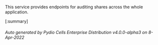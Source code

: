 






This service provides endpoints for auditing shares across the whole application.

[:summary]

###### Auto generated by Pydio Cells Enterprise Distribution v4.0.0-alpha3 on 8-Apr-2022
